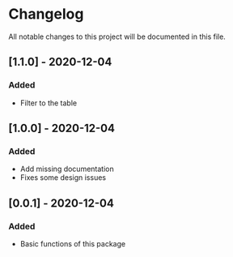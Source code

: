 # Changelog

All notable changes to this project will be documented in this file.

## [1.1.0] - 2020-12-04

### Added
- Filter to the table

## [1.0.0] - 2020-12-04

### Added
- Add missing documentation
- Fixes some design issues

## [0.0.1] - 2020-12-04

### Added
- Basic functions of this package

[comment]: <> (## [0.0.1] - 2020-12-04)

[comment]: <> (### Added)

[comment]: <> (- Basic functions of this package)

[comment]: <> (### Removed)

[comment]: <> (- nothing)
